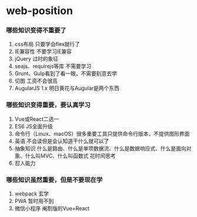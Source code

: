 # web-position
### 哪些知识变得不重要了
1. css布局 只要学会flex就行了
2. IE兼容性 不要学习IE兼容
3. jQuery 过时的象征
4. seajs、requirejs等库 不需要学习
5. Grunt、Gulp看到了看一眼，不需要刻意去学
6. 切图 工资不会很高
7. AugularJS 1.x 明日黄花与Augular是两个东西
### 哪些知识变得重要，要认真学习
1. Vue或React二选一
2. ES6 JS全面升级
3. 命令行（Linux、macOS）很多重要工具只提供命令行版本，不提供图形界面
4. 英语 不会读但是会认知道干什么就可以了
5. 抽象知识 什么是路由、什么是单项数据流、什么是数据响应式、什么是面向对象、什么叫MVC、什么叫函数式 花时间思考
6. 怼人能力
### 哪些知识虽然重要，但是不要现在学
1. webpack 玄学
2. PWA 暂时用不到
3. 微信小程序 阉割版的Vue+React
